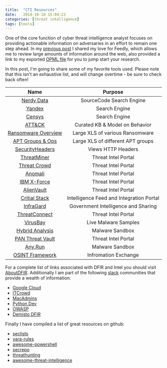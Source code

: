 ```yaml
---
title:  "CTI Resources"
date:   2014-10-10 15:04:23
categories: [threat intelligence]
tags: [tools]
---
```

One of the core function of cyber threat intelligence analyst focuses on providing actionable information on adversaries in an effort to remain one step ahead.  In my [previous post](https://ashbyca.github.io/2015/information-overload/) I shared my love for Feedly, which allows me to review large amounts of information around the web, also provided a link to my exported [OPML file](https://ashby.keybase.pub/Blog/feedly.opml) for you to jump start your research.

In this post, I'm going to share some of my favorite tools used.  Please note that this isn't an exhaustive list, and will change overtime - be sure to check back often!


**Name**|**Purpose**|
:-----:|:-----:
[Nerdy Data](https://nerdydata.com/search)|SourceCode Search Engine
[Yandex](https://www.yandex.com/)|Search Engine
[Censys](https://www.censys.io/)|Search Engine
[ATT&CK](https://attack.mitre.org/wiki/Main_Page)|Curated KB & Model on Behavior
[Ransomware Overview](https://docs.google.com/spreadsheets/d/1TWS238xacAto-fLKh1n5uTsdijWdCEsGIM0Y0Hvmc5g/pubhtml#)|Large XLS of various Ransomware
[APT Groups & Ops](https://docs.google.com/spreadsheets/d/1H9_xaxQHpWaa4O_Son4Gx0YOIzlcBWMsdvePFX68EKU/pubhtml)|Large XLS of different APT groups
[SecurityHeaders](https://securityheaders.io/)|Views HTTP Headers
[ThreatMiner](https://www.threatminer.org/)|Threat Intel Portal
[Threat Crowd](https://www.threatcrowd.org/)|Threat Intel Portal
[Anomali](https://www.anomali.com/)|Threat Intel Portal
[IBM X-Force](https://exchange.xforce.ibmcloud.com)|Threat Intel Portal
[AlienVault](https://otx.alienvault.com)|Threat Intel Portal
[Critial Stack](https://intel.criticalstack.com)|Intelligence Feed and Integration Portal
[InfraGard](https://www.infragard.org/)|Government Intelligence and Sharing
[ThreatConnect](https://app.threatconnect.com/auth/index.xhtml)|Threat Intel Portal
[VirusBay](https://beta.virusbay.io/)|Live Malware Samples
[Hybrid Analysis](https://www.hybrid-analysis.com)|Malware Sandbox
[PAN Threat Vault](https://threatvault.paloaltonetworks.com/)|Threat Intel Portal
[Any.Run](https://app.any.run/)|Malware Sandbox
[OSINT Framework](http://osintframework.com/)|Infromation Exchange
 
For a complete list of links associated with DFIR and Intel you should visit [AboutDFIR](http://aboutdfir.com/).  Additionally I am part of the following [slack](slack.com) communities that provide a wealth of information:
* [Google Cloud](googlecloud-community.slack.com)
* [ITCrowd](itcrowd.slack.com)
* [MacAdmins](macadmins.slack.com)
* [Python Dev](pythondev.slack.com)
* [OWASP](owasp.slack.com)
* [Demisto DFIR](dfircommunity.slack.com)

Finally I have compiled a list of great resources on github:<br>
* [seclists](https://github.com/danielmiessler/SecLists)
* [yara-rules](https://github.com/Yara-Rules/rules)
* [awesome-powershell](https://github.com/janikvonrotz/awesome-powershell)
* [secrepo](https://github.com/sooshie/secrepo)
* [threathunting](https://github.com/ThreatHuntingProject/ThreatHunting)
* [awesome-threat-intelligence](https://github.com/hslatman/awesome-threat-intelligence)

